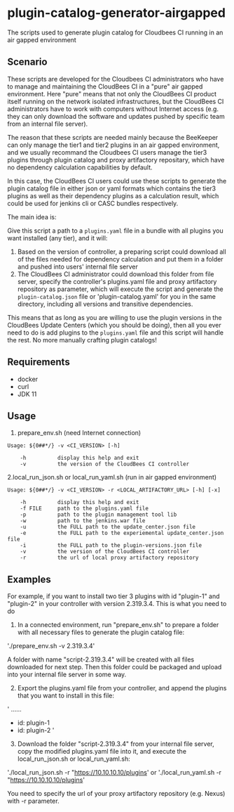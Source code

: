 # plugin-catalog-generator-airgapped
The scripts used to generate plugin catalog for Cloudbees CI running in an air gapped environment 

## Scenario

These scripts are developed for the Cloudbees CI administrators who have to manage and maintaining the CloudBees CI in a "pure" air gapped environment. Here "pure" means that not only the CloudBees CI product itself running on the network isolated infrastructures, but the CloudBees CI administrators have to work with computers without Internet access (e.g. they can only download the software and updates pushed by specific team from an internal file server). 

The reason that these scripts are needed mainly because the BeeKeeper can only manage the tier1 and tier2 plugins in an air gapped environment, and we usually recommand the Cloudbees CI users manage the tier3 plugins through plugin catalog and proxy artifactory repositary, which have no dependency calculation capabilities by default.  

In this case, the CloudBees CI users could use these scripts to generate the plugin catalog file in either json or yaml formats which contains the tier3 plugins as well as their dependency plugins as a calculation result, which could be used for jenkins cli or CASC bundles respectively.

The main idea is: 

Give this script a path to a `plugins.yaml` file in a bundle with all plugins you want installed (any tier), and it will:

1. Based on the version of controller, a preparing script could download all of the files needed for dependency calculation and put them in a folder and pushed into users' internal file server
2. The CloudBees CI administrator could download this folder from file server, specify the controller's plugins.yaml file and proxy artifactory repository as parameter, which will execute the script and generate the `plugin-catalog.json` file or 'plugin-catalog.yaml' for you in the same directory, including all versions and transitive dependencies.

This means that as long as you are willing to use the plugin versions in the CloudBees Update Centers (which you should be doing), then all you ever need to do is add plugins to the `plugins.yaml` file and this script will handle the rest. No more manually crafting plugin catalogs!

## Requirements

* docker
* curl
* JDK 11

## Usage

1. prepare_env.sh (need Internet connection)

```
Usage: ${0##*/} -v <CI_VERSION> [-h]

    -h          display this help and exit
    -v          the version of the CloudBees CI controller
```

2.local_run_json.sh or local_run_yaml.sh (run in air gapped environment)

```
Usage: ${0##*/} -v <CI_VERSION> -r <LOCAL_ARTIFACTORY_URL> [-h] [-x]
    
    -h          display this help and exit
    -f FILE     path to the plugins.yaml file 
    -p          path to the plugin management tool lib
    -w          path to the jenkins.war file
    -u          the FULL path to the update_center.json file
    -e          the FULL path to the experiemental update_center.json file
    -i          the FULL path to the plugin-versions.json file
    -v          the version of the CloudBees CI controller
    -r          the url of local proxy artifactory repository
```

## Examples

For example, if you want to install two tier 3 plugins with id "plugin-1" and "plugin-2" in your controller with version 2.319.3.4. This is what you need to do

1. In a connected environment, run "prepare_env.sh" to prepare a folder with all necessary files to generate the plugin catalog file:

'./prepare_env.sh -v 2.319.3.4' 

A folder with name "script-2.319.3.4" will be created with all files downloaded for next step. Then this folder could be packaged and upload into your internal file server in some way.

2. Export the plugins.yaml file from your controller, and append the plugins that you want to install in this file:

' ......
- id: plugin-1
- id: plugin-2
'

3. Download the folder "script-2.319.3.4" from your internal file server, copy the modified plugins.yaml file into it, and execute the local_run_json.sh or local_run_yaml.sh: 

'./local_run_json.sh -r "https://10.10.10.10/plugins'
or 
'./local_run_yaml.sh -r "https://10.10.10.10/plugins'

You need to specify the url of your proxy artifactory repository (e.g. Nexus) with -r parameter. 
